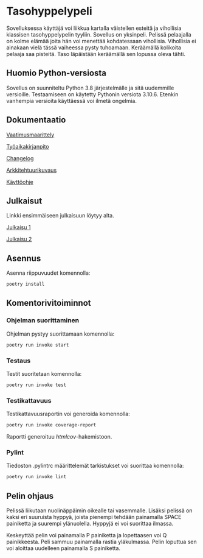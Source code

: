 # Tasohyppelypeli
Sovelluksessa käyttäjä voi liikkua kartalla väistellen esteitä ja vihollisia klassisen tasohyppelypelin tyyliin. Sovellus on yksinpeli. Pelissä pelaajalla on kolme elämää joita hän voi menettää kohdatessaan vihollisia. Vihollisia ei ainakaan vielä tässä vaiheessa pysty tuhoamaan. Keräämällä kolikoita pelaaja saa pisteitä. Taso läpäistään keräämällä sen lopussa oleva tähti.

## Huomio Python-versiosta
Sovellus on suunniteltu Python 3.8 järjestelmälle ja sitä uudemmille versioille. Testaamiseen on käytetty Pythonin versiota 3.10.6. Etenkin vanhempia versioita käyttäessä voi ilmetä ongelmia.

## Dokumentaatio

[Vaatimusmaarittely](platformer/dokumentaatio/vaatimusmaarittely.md)

[Työaikakirjanpito](platformer/dokumentaatio/tuntikirjanpito.md)

[Changelog](platformer/dokumentaatio/changelog.md)

[Arkkitehtuurikuvaus](platformer/dokumentaatio/arkkitehtuuri.md)

[Käyttöohje](platformer/dokumentaatio/kaytto-ohje.md)

## Julkaisut
Linkki ensimmäiseen julkaisuun löytyy alta.

[Julkaisu 1](https://github.com/Rasmusjoo/ot-harjoitustyo/releases/tag/viikko5)

[Julkaisu 2](https://github.com/Rasmusjoo/ot-harjoitustyo/releases/tag/viikko6)

## Asennus
Asenna riippuvuudet komennolla:

```bash
poetry install
```

## Komentorivitoiminnot

### Ohjelman suorittaminen

Ohjelman pystyy suorittamaan komennolla:

```bash
poetry run invoke start
```

### Testaus

Testit suoritetaan komennolla:

```bash
poetry run invoke test
```

### Testikattavuus

Testikattavuusraportin voi generoida komennolla:

```bash
poetry run invoke coverage-report
```

Raportti generoituu _htmlcov_-hakemistoon.

### Pylint

Tiedoston .pylintrc määrittelemät tarkistukset voi suorittaa komennolla:

```bash
poetry run invoke lint
```

## Pelin ohjaus

Pelissä liikutaan nuolinäppäimin oikealle tai vasemmalle. Lisäksi pelissä on kaksi eri suuruista hyppyä, 
joista pienempi tehdään painamalla SPACE painiketta ja suurempi ylänuolella. Hyppyjä ei voi suorittaa ilmassa.

Keskeyttää pelin voi painamalla P painiketta ja lopettaasen voi Q painikkeesta. Peli sammuu painamalla rastia yläkulmassa.
Pelin loputtua sen voi aloittaa uudelleen painamalla S painiketta.

